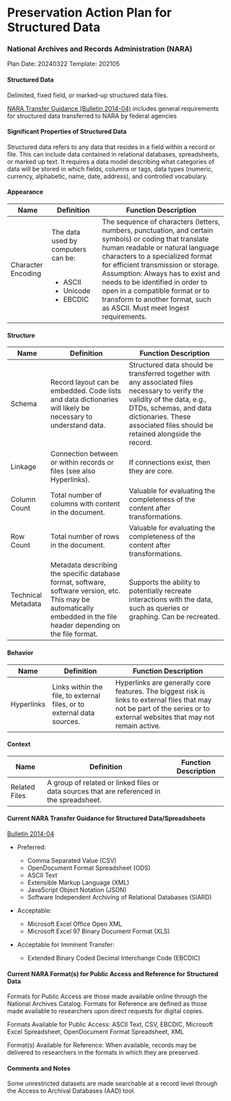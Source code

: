 # Preservation Action Plan for Structured Data
### National Archives and Records Administration (NARA)

Plan Date: 20240322
Template: 202105

#### Structured Data
Delimited, fixed field, or marked-up structured data files.

[NARA Transfer Guidance (Bulletin 2014-04)](https://www.archives.gov/records-mgmt/bulletins/2014/2014-04.html "NARA Transfer Guidance (Bulletin 2014-04)") includes general requirements for structured data transferred to NARA by federal agencies



#### Significant Properties of Structured Data
Structured data refers to any data that resides in a field within a record or file. This can include data contained in relational databases, spreadsheets, or marked up text. It requires a data model describing what categories of data will be stored in which fields, columns or tags, data types (numeric, currency, alphabetic, name, date, address), and controlled vocabulary.


#### Appearance
| Name  | Definition  | Function Description  |
| ------------ | ------------ | ------------ |
|Character Encoding |The data used by computers can be:<br><br> <ul><li>ASCII<li>Unicode<li>EBCDIC|The sequence of characters (letters, numbers, punctuation, and certain symbols) or coding that translate human readable or natural language characters to a specialized format for efficient transmission or storage. Assumption: Always has to exist and needs to be identified in order to open in a compatible format or to transform to another format, such as ASCII.  Must meet Ingest requirements. |


#### Structure
| Name  | Definition  | Function Description  |
| ------------ | ------------ | ------------ |
|Schema | Record layout can be embedded. Code lists and data dictionaries will likely be necessary to understand data.|Structured data should be transferred together with any associated files necessary to verify the validity of the data, e.g., DTDs, schemas, and data dictionaries. These associated files should be retained alongside the record. | 
|Linkage |Connection between or within records or files (see also Hyperlinks). |If connections exist, then they are core. | 
|Column Count |Total number of columns with content in the document. |Valuable for evaluating the completeness of the content after transformations. | 
|Row Count |Total number of rows in the document. |Valuable for evaluating the completeness of the content after transformations. | 
|Technical Metadata |Metadata describing the specific database format, software, software version, etc. This may be automatically embedded in the file header depending on the file format. |Supports the ability to potentially recreate interactions with the data, such as queries or graphing. Can be recreated. | 


#### Behavior
| Name  | Definition  | Function Description  |
| ------------ | ------------ | ------------ |
| Hyperlinks |Links within the file, to external files, or to external data sources. |Hyperlinks are generally core features. The biggest risk is links to external files that may not be part of the series or to external websites that may not remain active. |



#### Context
| Name  | Definition  | Function Description  |
| ------------ | ------------ | ------------ |
|Related Files |A group of related or linked files or data sources that are referenced in the spreadsheet.| |



#### Current NARA Transfer Guidance for Structured Data/Spreadsheets 
[Bulletin 2014-04](https://www.archives.gov/records-mgmt/bulletins/2014/2014-04.html "Bulletin 2014-04")

- Preferred:
  - Comma Separated Value (CSV)
  - OpenDocument Format Spreadsheet (ODS)
  - ASCII Text
  - Extensible Markup Language (XML)
  - JavaScript Object Notation (JSON)
  - Software Independent Archiving of Relational Databases (SIARD)

- Acceptable: 
  - Microsoft Excel Office Open XML 
  - Microsoft Excel 97 Binary Document Format (XLS)

- Acceptable for Imminent Transfer:
  - Extended Binary Coded Decimal Interchange Code (EBCDIC)



#### Current NARA Format(s) for Public Access and Reference for Structured Data

Formats for Public Access are those made available online through the National Archives Catalog. Formats for Reference are defined as those made available to researchers upon direct requests for digital copies.

Formats Available for Public Access: ASCII Text, CSV, EBCDIC, Microsoft Excel Spreadsheet, OpenDocument Format Spreadsheet, XML

Format(s) Available for Reference: When available, records may be delivered to researchers in the formats in which they are preserved.


#### Comments and Notes

Some unrestricted datasets are made searchable at a record level through the Access to Archival Databases (AAD) tool.


